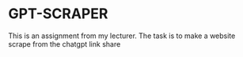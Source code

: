 # GPT-SCRAPER
This is an assignment from my lecturer. The task is to make a website scrape from the chatgpt link share
